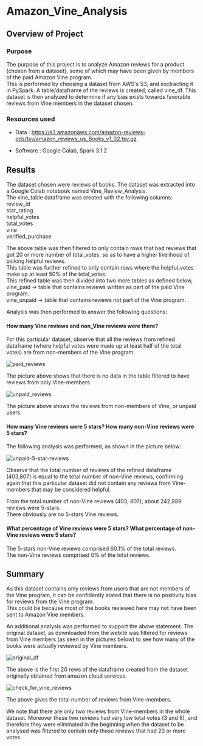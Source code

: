 # Amazon_Vine_Analysis

## Overview of Project 

### Purpose

The purpose of this project is to analyze Amazon reviews for a product (chosen from a dataset), some of which may have been given by members of the paid Amazon Vine program.\
This is performed by choosing a dataset from AWS's S3, and exctracting it in PySpark. A table/dataframe of the reviews is created, called vine_df. This dataset is then analyzed to determine if any bias exists towards favorable reviews from Vine members in the dataset chosen.

### Resources used
- Data : https://s3.amazonaws.com/amazon-reviews-pds/tsv/amazon_reviews_us_Books_v1_02.tsv.gz

- Software : Google Colab, Spark 3.1.2

## Results
The dataset chosen were reviews of books. The dataset was extracted into a Google Colab notebook named Vine_Review_Analysis.\
The vine_table dataframe was created with the following columns:\
review_id\
star_rating\
helpful_votes\
total_votes\
vine\
verified_purchase

The above table was then filtered to only contain rows that had reviews that got 20 or more number of total_votes, so as to have a higher likelihood of picking helpful reviews.\
This table was further refined to only contain rows where the helpful_votes make up at least 50% of the total_votes.\
This refined table was then divided into two more tables as defined below,\
vine_paid -> table that contains reviews written as part of the paid Vine program.\
vine_unpaid -> table that contains reviews not part of the Vine program.

Analysis was then performed to answer the following questions: 

#### How many Vine reviews and non_Vine reviews were there?

For this particular dataset, observe that all the reviews from refined dataframe (where helpful votes were made up at least half of the total votes) are from non-members of the Vine program.

![paid_reviews](https://user-images.githubusercontent.com/71800628/128531886-3ba8750e-9da7-4591-8970-544d105ed2e8.png)

The picture above shows that there is no data in the table filtered to have reviews from only Vine-members.

![unpaid_reviews](https://user-images.githubusercontent.com/71800628/128531988-a355f381-ba89-434e-a005-c4118db67653.png)

The picture above shows the reviews from non-members of Vine, or unpaid users.

#### How many Vine reviews were 5 stars? How many non-Vine reviews were 5 stars?

The following analysis was performed, as shown in the picture below:

![unpaid-5-star-reviews](https://user-images.githubusercontent.com/71800628/128532099-826589ff-6ee7-4e6d-9d8f-55a0cc693510.png)

Observe that the total number of reviews of the refined dataframe (403,807) is equal to the total number of non-Vine reviews, confirming again that this particular dataset did not contain any reviews from Vine-members that may be considered helpful.

From the total number of non-Vine reviews (403, 807), about 242,889 reviews were 5-stars.\
There obviously are no 5-stars Vine reviews.

#### What percentage of Vine reviews were 5 stars? What percentage of non-Vine reviews were 5 stars?

The 5-stars non-Vine reviews comprised 60.1% of the total reviews.\
The non-Vine reviews comprised 0% of the total reviews. 

## Summary
As this dataset contains only reviews from users that are not members of the Vine program, it can be confidently stated that there is no positivity bias for reviews from the Vine program.\
This could be because most of the books reviewed here may not have been sent to Amazon Vine members.

An additional analysis was performed to support the above statement. The original dataset, as downloaded from the webite was filtered for reviews from Vine members (as seen in the pictures below) to see how many of the books were actually reviewed by Vine members.

![original_df](https://user-images.githubusercontent.com/71800628/128532154-24229a48-eca3-480d-bb94-463044c0f24e.png)

The above is the first 20 rows of the dataframe created from the dataset originally obtained from amazon cloud services.

![check_for_vine_reviews](https://user-images.githubusercontent.com/71800628/128532206-64e149d1-a87b-4c3a-b847-0ff2f2415fc6.png)

The above gives the total number of reviews from Vine-members.

We note that there are only two reviews from Vine-members in the whole dataset. Moreover these two reviews had very low total votes (3 and 6), and therefore they were eliminated in the beginning when the dataset to be analysed was filtered to contain only those reviews that had 20 or more votes. 

 


